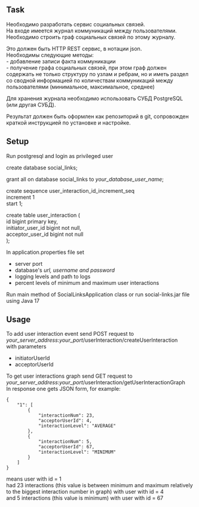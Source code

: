 ## Task
Необходимо разработать сервис социальных связей.  
На входе имеется журнал коммуникаций между пользователями. Необходимо строить граф социальных связей по этому журналу.  

Это должен быть HTTP REST сервис, в нотации json.  
Необходимы следующие методы:  
    - добавление записи факта коммуникации  
    - получение графа социальных связей, при этом граф должен содержать не только структуру по узлам и ребрам, но и иметь раздел со сводной информацией по количествам коммуникаций между пользователями (минимальное, максимальное, среднее)  

Для хранения журнала необходимо использовать СУБД PostgreSQL (или другая СУБД).  

Результат должен быть оформлен как репозиторий в git, сопровожден краткой инструкцией по установке и настройке.
## Setup
Run postgresql and login as privileged user   

create database social_links;

grant all on database social_links to _your_database_user_name_;

create sequence user_interaction_id_increment_seq  
increment 1  
start 1;  

create table user_interaction (  
id bigint primary key,  
initiator_user_id bigint not null,  
acceptor_user_id bigint not null  
);  

In application.properties file set
 - server port
 - database's _url, username and password_  
 - logging levels and path to logs  
 - percent levels of minimum and maximum user interactions

Run main method of SocialLinksApplication class or run social-links.jar file using Java 17
## Usage
To add user interaction event send POST request to   
_your_server_address_:_your_port_/userInteraction/createUserInteraction  
with parameters
 - initiatorUserId
 - acceptorUserId  
  
To get user interactions graph send GET request to
_your_server_address_:_your_port_/userInteraction/getUserInteractionGraph  
In response one gets JSON form, for example:  
```
{
    "1": [
        {
            "interactionNum": 23,
            "acceptorUserId": 4,
            "interactionLevel": "AVERAGE"
        },
        {
            "interactionNum": 5,
            "acceptorUserId": 67,
            "interactionLevel": "MINIMUM"
        }
    ]
}
```
means user with id = 1  
had 23 interactions (this value is between minimum and maximum relatively to the biggest interaction number in graph) with user with id = 4  
and 5 interactions (this value is minimum) with user with id = 67